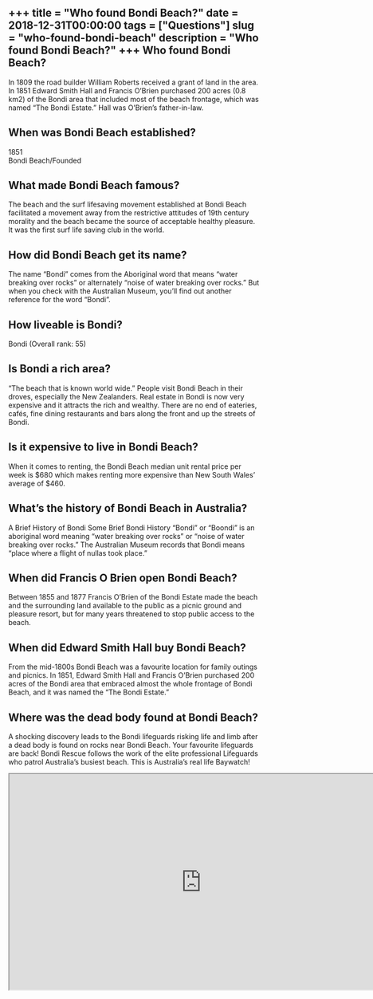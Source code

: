 +++
title = "Who found Bondi Beach?"
date = 2018-12-31T00:00:00
tags = ["Questions"]
slug = "who-found-bondi-beach"
description = "Who found Bondi Beach?"
+++
Who found Bondi Beach?
----------------------

In 1809 the road builder William Roberts received a grant of land in the area. In 1851 Edward Smith Hall and Francis O’Brien purchased 200 acres (0.8 km2) of the Bondi area that included most of the beach frontage, which was named “The Bondi Estate.” Hall was O’Brien’s father-in-law.

When was Bondi Beach established?
---------------------------------

1851  
Bondi Beach/Founded

What made Bondi Beach famous?
-----------------------------

The beach and the surf lifesaving movement established at Bondi Beach facilitated a movement away from the restrictive attitudes of 19th century morality and the beach became the source of acceptable healthy pleasure. It was the first surf life saving club in the world.

How did Bondi Beach get its name?
---------------------------------

The name “Bondi” comes from the Aboriginal word that means “water breaking over rocks” or alternately “noise of water breaking over rocks.” But when you check with the Australian Museum, you’ll find out another reference for the word “Bondi”.

How liveable is Bondi?
----------------------

Bondi (Overall rank: 55)

Is Bondi a rich area?
---------------------

“The beach that is known world wide.” People visit Bondi Beach in their droves, especially the New Zealanders. Real estate in Bondi is now very expensive and it attracts the rich and wealthy. There are no end of eateries, cafés, fine dining restaurants and bars along the front and up the streets of Bondi.

Is it expensive to live in Bondi Beach?
---------------------------------------

When it comes to renting, the Bondi Beach median unit rental price per week is $680 which makes renting more expensive than New South Wales’ average of $460.

What’s the history of Bondi Beach in Australia?
-----------------------------------------------

A Brief History of Bondi Some Brief Bondi History “Bondi” or “Boondi” is an aboriginal word meaning “water breaking over rocks” or “noise of water breaking over rocks.” The Australian Museum records that Bondi means “place where a flight of nullas took place.”

When did Francis O Brien open Bondi Beach?
------------------------------------------

Between 1855 and 1877 Francis O’Brien of the Bondi Estate made the beach and the surrounding land available to the public as a picnic ground and pleasure resort, but for many years threatened to stop public access to the beach.

When did Edward Smith Hall buy Bondi Beach?
-------------------------------------------

From the mid-1800s Bondi Beach was a favourite location for family outings and picnics. In 1851, Edward Smith Hall and Francis O’Brien purchased 200 acres of the Bondi area that embraced almost the whole frontage of Bondi Beach, and it was named the “The Bondi Estate.”

Where was the dead body found at Bondi Beach?
---------------------------------------------

A shocking discovery leads to the Bondi lifeguards risking life and limb after a dead body is found on rocks near Bondi Beach. Your favourite lifeguards are back! Bondi Rescue follows the work of the elite professional Lifeguards who patrol Australia’s busiest beach. This is Australia’s real life Baywatch!

<iframe allow="accelerometer; autoplay; clipboard-write; encrypted-media; gyroscope; picture-in-picture" allowfullscreen="" class="__youtube_prefs__  epyt-is-override  no-lazyload" data-no-lazy="1" data-origheight="433" data-origwidth="770" data-skipgform_ajax_framebjll="" height="433" id="_ytid_31566" loading="lazy" src="https://www.youtube.com/embed/FXSf3j6Cj-8?enablejsapi=1&autoplay=0&cc_load_policy=0&cc_lang_pref=&iv_load_policy=1&loop=0&modestbranding=0&rel=1&fs=1&playsinline=0&autohide=2&theme=dark&color=red&controls=1&" title="YouTube player" width="770"></iframe>